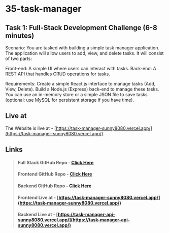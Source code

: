 # 35-task-manager

## Task 1: Full-Stack Development Challenge (6-8 minutes)

Scenario:
You are tasked with building a simple task manager application. The application will allow users to add, view, and delete tasks. It will consist of two parts:

Front-end: A simple UI where users can interact with tasks.
Back-end: A REST API that handles CRUD operations for tasks.

Requirements:
Create a simple React.js interface to manage tasks (Add, View, Delete).
Build a Node.js (Express) back-end to manage these tasks. You can use an in-memory store or a simple JSON file to save tasks (optional: use MySQL for persistent storage if you have time).

## Live at

The Website is live at - [https://task-manager-sunny8080.vercel.app/](https://task-manager-sunny8080.vercel.app/)

## Links

> #### Full Stack GitHub Repo - [Click Here](https://github.com/sunny8080/35-task-manager-mern)
>
> #### Frontend GitHub Repo - [Click Here](https://github.com/sunny8080/task-manager-fed)
>
> #### Backend GitHub Repo - [Click Here](https://github.com/sunny8080/task-manager-bed)
>
> #### Frontend Live at - [https://task-manager-sunny8080.vercel.app/](https://task-manager-sunny8080.vercel.app/)
>
> #### Backend Live at - [https://task-manager-api-sunny8080.vercel.app/](https://task-manager-api-sunny8080.vercel.app/)
